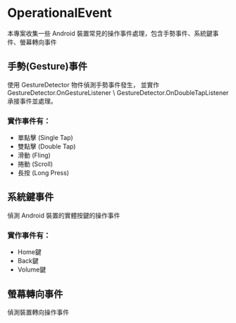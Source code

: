 # OperationalEvent
本專案收集一些 Android 裝置常見的操作事件處理，包含手勢事件、系統鍵事件、螢幕轉向事件

## 手勢(Gesture)事件

使用 GestureDetector 物件偵測手勢事件發生，
並實作 GestureDetector.OnGestureListener \ GestureDetector.OnDoubleTapListener 承接事件並處理。

### 實作事件有：
- 單點擊 (Single Tap)
- 雙點擊 (Double Tap)
- 滑動 (Fling)
- 捲動 (Scroll)
- 長按 (Long Press)


## 系統鍵事件

偵測 Android 裝置的實體按鍵的操作事件

### 實作事件有：
- Home鍵
- Back鍵
- Volume鍵


## 螢幕轉向事件

偵測裝置轉向操作事件
